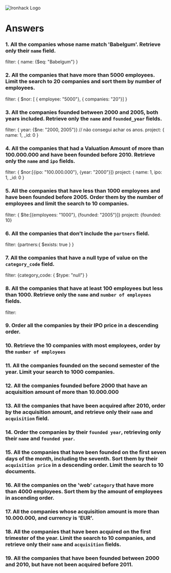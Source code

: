 ![Ironhack Logo](https://i.imgur.com/1QgrNNw.png)

# Answers

### 1. All the companies whose name match 'Babelgum'. Retrieve only their `name` field.

filter: { name: {$eq: "Babelgum"} }

### 2. All the companies that have more than 5000 employees. Limit the search to 20 companies and sort them by **number of employees**.

filter: { $nor: [ { employee: "5000"}, { companies: "20"}] }

### 3. All the companies founded between 2000 and 2005, both years included. Retrieve only the `name` and `founded_year` fields.

filter: { year: {$ne: "2000, 2005"}} // não consegui achar os anos.
project: { name: 1, _id: 0 }


### 4. All the companies that had a Valuation Amount of more than 100.000.000 and have been founded before 2010. Retrieve only the `name` and `ipo` fields.

filter: { $nor:[{ipo: "100.000.000"}, {year: "2000"}]}
project: { name: 1, ipo: 1, _id: 0 }

### 5. All the companies that have less than 1000 employees and have been founded before 2005. Order them by the number of employees and limit the search to 10 companies.

filter: { $lte:[{employees: "1000"}, {founded: "2005"}]}
projectt: {founded: 10}

### 6. All the companies that don't include the `partners` field.

filter: {partners:{ $exists: true } }

### 7. All the companies that have a null type of value on the `category_code` field.

filter: {category_code: { $type: "null"} }

### 8. All the companies that have at least 100 employees but less than 1000. Retrieve only the `name` and `number of employees` fields.

filter: 

### 9. Order all the companies by their IPO price in a descending order.

<!-- Your Code Goes Here -->

### 10. Retrieve the 10 companies with most employees, order by the `number of employees`

<!-- Your Code Goes Here -->

### 11. All the companies founded on the second semester of the year. Limit your search to 1000 companies.

<!-- Your Code Goes Here -->

### 12. All the companies founded before 2000 that have an acquisition amount of more than 10.000.000

<!-- Your Code Goes Here -->

### 13. All the companies that have been acquired after 2010, order by the acquisition amount, and retrieve only their `name` and `acquisition` field.

<!-- Your Code Goes Here -->

### 14. Order the companies by their `founded year`, retrieving only their `name` and `founded year`.

<!-- Your Code Goes Here -->

### 15. All the companies that have been founded on the first seven days of the month, including the seventh. Sort them by their `acquisition price` in a descending order. Limit the search to 10 documents.

<!-- Your Code Goes Here -->

### 16. All the companies on the 'web' `category` that have more than 4000 employees. Sort them by the amount of employees in ascending order.

<!-- Your Code Goes Here -->

### 17. All the companies whose acquisition amount is more than 10.000.000, and currency is 'EUR'.

<!-- Your Code Goes Here -->

### 18. All the companies that have been acquired on the first trimester of the year. Limit the search to 10 companies, and retrieve only their `name` and `acquisition` fields.

<!-- Your Code Goes Here -->

### 19. All the companies that have been founded between 2000 and 2010, but have not been acquired before 2011.

<!-- Your Code Goes Here -->
